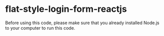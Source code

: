 # flat-style-login-form-reactjs

Before using this code, please make sure that you already installed Node.js to your computer to run this code.
